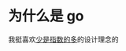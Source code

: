 # 为什么是 go
我挺喜欢[少是指数的多](https://commandcenter.blogspot.com/2012/06/less-is-exponentially-more.html)的设计理念的